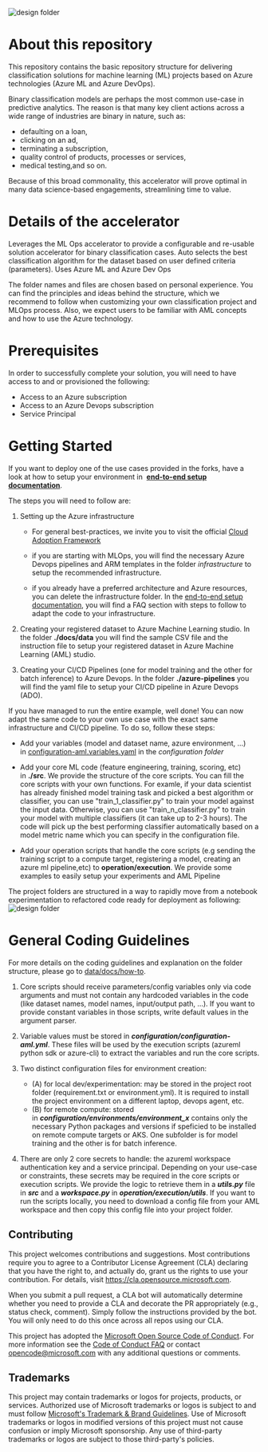![design folder](https://github.com/microsoft/dstoolkit-classification-solution-accelerator/blob/main/docs/media/Banner_Classification_SA.png)

About this repository
============================================================================================================================================

This repository contains the basic repository structure for delivering classification solutions for machine learning (ML) projects based on Azure technologies (Azure ML and Azure DevOps).

Binary classification models are perhaps the most common use-case in predictive analytics. The reason is that many key client actions across a wide range of industries are binary in nature, such as:

-   defaulting on a loan,
-   clicking on an ad,
-   terminating a subscription,
-   quality control of products, processes or services,
-   medical testing,and so on.

Because of this broad commonality, this accelerator will prove optimal in many data science-based engagements, streamlining time to value.

Details of the accelerator
============================================================================================================================
Leverages the ML Ops accelerator to provide a configurable and re-usable solution accelerator for binary classification cases.
Auto selects the best classification algorithm for the dataset based on user defined criteria (parameters).
Uses Azure ML and Azure Dev Ops

The folder names and files are chosen based on personal experience. You can find the principles and ideas behind the structure, which we recommend to follow when customizing your own classification project and MLOps process. Also, we expect users to be familiar with AML concepts and how to use the Azure technology.

Prerequisites
============================================================================================================================

In order to successfully complete your solution, you will need to have access to and or provisioned the following:

-   Access to an Azure subscription
-   Access to an Azure Devops subscription
-   Service Principal

Getting Started
================================================================================================================================

If you want to deploy one of the use cases provided in the forks, have a look at how to setup your environment in  **[end-to-end setup documentation](https://github.com/microsoft/dstoolkit-classification-solution-accelerator/blob/main/docs/how-to/EndToEndSetup.md)**.

The steps you will need to follow are:

1.  Setting up the Azure infrastructure

    -   For general best-practices, we invite you to visit the official [Cloud Adoption Framework](https://docs.microsoft.com/en-us/azure/cloud-adoption-framework/ready/azure-best-practices/ai-machine-learning-resource-organization?branch=pr-en-us-1541) 

    -   if you are starting with MLOps, you will find the necessary Azure Devops pipelines and ARM templates in the folder *infrastructure* to setup the recommended infrastructure.

    -   if you already have a preferred architecture and Azure resources, you can delete the infrastructure folder. In the [end-to-end setup documentation](https://github.com/microsoft/dstoolkit-classification-solution-accelerator/blob/main/docs/how-to/EndToEndSetup.md), you will find a FAQ section with steps to follow to adapt the code to your infrastructure.

2.  Creating your registered dataset to Azure Machine Learning studio. In the folder **./docs/data** you will find the sample CSV file and the instruction file to setup your registered dataset in Azure Machine Learning (AML) studio.

3.  Creating your CI/CD Pipelines (one for model training and the other for batch inference) to Azure Devops. In the folder **./azure-pipelines** you will find the yaml file to setup your CI/CD pipeline in Azure Devops (ADO).

If you have managed to run the entire example, well done! You can now adapt the same code to your own use case with the exact same infrastructure and CI/CD pipeline. To do so, follow these steps:

-   Add your variables (model and dataset name, azure environment, ...) in [configuration-aml.variables.yaml](https://github.com/microsoft/dstoolkit-classification-solution-accelerator/blob/main/configuration/configuration-aml.variables.yml) in the *configuration folder*

-   Add your core ML code (feature engineering, training, scoring, etc) in **./src**. We provide the structure of the core scripts. You can fill the core scripts with your own functions. For examle, if your data scientist has already finished model training task and picked a best algorithm or classifier, you can use "train_1_classifier.py" to train your model against the input data. Otherwise, you can use "train_n_classifier.py" to train your model with multiple classifiers (it can take up to 2-3 hours). The code will pick up the best performing classifier automatically based on a model metric name which you can specify in the configuration file.

-   Add your operation scripts that handle the core scripts (e.g sending the training script to a compute target, registering a model, creating an azure ml pipeline,etc) to **operation/execution**. We provide some examples to easily setup your experiments and AML Pipeline

The project folders are structured in a way to rapidly move from a notebook experimentation to refactored code ready for deployment as following: ![design folder](https://github.com/microsoft/dstoolkit-classification-solution-accelerator/blob/main/docs/media/items.png)

General Coding Guidelines
====================================================================================================================================================

For more details on the coding guidelines and explanation on the folder structure, please go to [data/docs/how-to](https://github.com/microsoft/dstoolkit-classification-solution-accelerator/blob/main/docs/how-to/GettingStarted.md).

1.  Core scripts should receive parameters/config variables only via code arguments and must not contain any hardcoded variables in the code (like dataset names, model names, input/output path, ...). If you want to provide constant variables in those scripts, write default values in the argument parser.

2.  Variable values must be stored in ***configuration/configuration-aml.yml***. These files will be used by the execution scripts (azureml python sdk or azure-cli) to extract the variables and run the core scripts.

3.  Two distinct configuration files for environment creation:

    -   (A) for local dev/experimentation: may be stored in the project root folder (requirement.txt or environment.yml). It is required to install the project environment on a different laptop, devops agent, etc.
    -   (B) for remote compute: stored in ***configuration/environments/environment_x*** contains only the necessary Python packages and versions if speficied to be installed on remote compute targets or AKS. One subfolder is for model training and the other is for batch inference.
4.  There are only 2 core secrets to handle: the azureml workspace authentication key and a service principal. Depending on your use-case or constraints, these secrets may be required in the core scripts or execution scripts. We provide the logic to retrieve them in a ***utils.py*** file in ***src*** and a ***workspace.py*** in ***operation/execution/utils***. If you want to run the scripts locally, you need to download a config file from your AML workspace and then copy this config file into your project folder.

## Contributing

This project welcomes contributions and suggestions.  Most contributions require you to agree to a
Contributor License Agreement (CLA) declaring that you have the right to, and actually do, grant us
the rights to use your contribution. For details, visit https://cla.opensource.microsoft.com.

When you submit a pull request, a CLA bot will automatically determine whether you need to provide
a CLA and decorate the PR appropriately (e.g., status check, comment). Simply follow the instructions
provided by the bot. You will only need to do this once across all repos using our CLA.

This project has adopted the [Microsoft Open Source Code of Conduct](https://opensource.microsoft.com/codeofconduct/).
For more information see the [Code of Conduct FAQ](https://opensource.microsoft.com/codeofconduct/faq/) or
contact [opencode@microsoft.com](mailto:opencode@microsoft.com) with any additional questions or comments.

## Trademarks

This project may contain trademarks or logos for projects, products, or services. Authorized use of Microsoft 
trademarks or logos is subject to and must follow 
[Microsoft's Trademark & Brand Guidelines](https://www.microsoft.com/en-us/legal/intellectualproperty/trademarks/usage/general).
Use of Microsoft trademarks or logos in modified versions of this project must not cause confusion or imply Microsoft sponsorship.
Any use of third-party trademarks or logos are subject to those third-party's policies.
